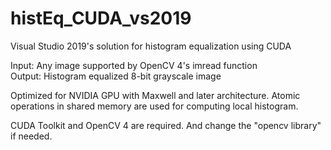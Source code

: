 # histEq_CUDA_vs2019
Visual Studio 2019's solution for histogram equalization using CUDA

Input: Any image supported by OpenCV 4's imread function  
Output: Histogram equalized 8-bit grayscale image  

Optimized for NVIDIA GPU with Maxwell and later architecture. Atomic operations in shared memory are used for computing local histogram.

CUDA Toolkit and OpenCV 4 are required. And change the "opencv library" if needed.

